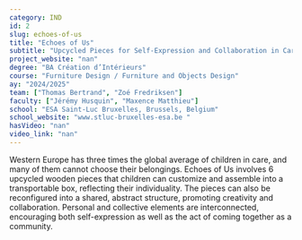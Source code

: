 ```yaml
---
category: IND
id: 2
slug: echoes-of-us
title: "Echoes of Us"
subtitle: "Upcycled Pieces for Self-Expression and Collaboration in Care"
project_website: "nan"
degree: "BA Création d’Intérieurs"
course: "Furniture Design / Furniture and Objects Design"
ay: "2024/2025"
team: ["Thomas Bertrand", "Zoé Fredriksen"]
faculty: ["Jérémy Husquin", "Maxence Matthieu"]
school: "ESA Saint-Luc Bruxelles, Brussels, Belgium"
school_website: "www.stluc-bruxelles-esa.be "
hasVideo: "nan"
video_link: "nan"
---
```


Western Europe has three times the global average of children in care, and many of them cannot choose their belongings. Echoes of Us involves 6 upcycled wooden pieces that children can customize and assemble into a transportable box, reflecting their individuality. The pieces can also be reconfigured into a shared, abstract structure, promoting creativity and collaboration. Personal and collective elements are interconnected, encouraging both self-expression as well as the act of coming together as a community.
